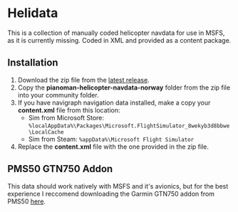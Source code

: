 # Helidata

This is a collection of manually coded helicopter navdata for use in MSFS, as it is currently missing.
Coded in XML and provided as a content package.

## Installation

1. Download the zip file from the [latest release](https://github.com/Azchk/Helidata-Norway/releases).
2. Copy the **pianoman-helicopter-navdata-norway** folder from the zip file into your community folder.
3. If you have navigraph navigation data installed, make a copy your **content.xml** file from this location:
    - Sim from Microsoft Store:
`%localAppData%\Packages\Microsoft.FlightSimulator_8wekyb3d8bbwe\LocalCache`
    - Sim from Steam:
`%appData%\Microsoft Flight Simulator`
4. Replace the **content.xml** file with the one provided in the zip file.

## PMS50 GTN750 Addon

This data should work natively with MSFS and it's avionics, but for the best experience I reccomend downloading the Garmin GTN750 addon from PMS50 [here](https://pms50.com/msfs/downloads/gtn750-basic/).
